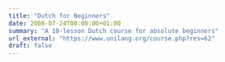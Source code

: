 ```yaml
---
title: "Dutch for Beginners"
date: 2008-07-24T00:00:00+01:00
summary: "A 10-lesson Dutch course for absolute beginners"
url_external: "https://www.unilang.org/course.php?res=62"
draft: false
---
```




